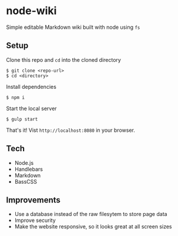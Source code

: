 # node-wiki

Simple editable Markdown wiki built with node using `fs`

## Setup

Clone this repo and `cd` into the cloned directory

```
$ git clone <repo-url>
$ cd <directory>
```

Install dependencies

```
$ npm i
```

Start the local server

```
$ gulp start
```

That's it! Vist `http://localhost:8080` in your browser.

## Tech

- Node.js
- Handlebars
- Markdown
- BassCSS

## Improvements

- Use a database instead of the raw filesytem to store page data
- Improve security
- Make the website responsive, so it looks great at all screen sizes
